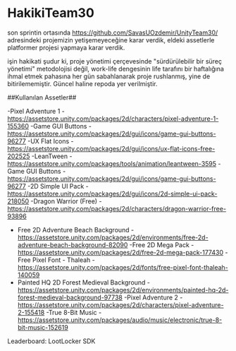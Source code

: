 # HakikiTeam30
son sprintin ortasında https://github.com/SavasUOzdemir/UnityTeam30/ adresindeki projemizin yetişemeyeceğine karar verdik, eldeki assetlerle platformer projesi yapmaya karar verdik. 

işin hakikati şudur ki, proje yönetimi çerçevesinde "sürdürülebilir bir süreç yönetimi" metodolojisi değil, work-life dengesinin life tarafını bir haftalığına ihmal etmek pahasına her gün sabahlanarak proje rushlanmış, yine de bitirilememiştir. Güncel haline repoda yer verilmiştir. 


##Kullanılan Assetler##

-Pixel Adventure 1 - https://assetstore.unity.com/packages/2d/characters/pixel-adventure-1-155360
-Game GUI Buttons - https://assetstore.unity.com/packages/2d/gui/icons/game-gui-buttons-96277
-UX Flat Icons - https://assetstore.unity.com/packages/2d/gui/icons/ux-flat-icons-free-202525
-LeanTween - https://assetstore.unity.com/packages/tools/animation/leantween-3595
-Game GUI Buttons - https://assetstore.unity.com/packages/2d/gui/icons/game-gui-buttons-96277
-2D Simple UI Pack -  https://assetstore.unity.com/packages/2d/gui/icons/2d-simple-ui-pack-218050
-Dragon Warrior (Free) - https://assetstore.unity.com/packages/2d/characters/dragon-warrior-free-93896
- Free 2D Adventure Beach Background - https://assetstore.unity.com/packages/2d/environments/free-2d-adventure-beach-background-82090
-Free 2D Mega Pack - https://assetstore.unity.com/packages/2d/free-2d-mega-pack-177430
-Free Pixel Font - Thaleah - https://assetstore.unity.com/packages/2d/fonts/free-pixel-font-thaleah-140059
- Painted HQ 2D Forest Medieval Background - https://assetstore.unity.com/packages/2d/environments/painted-hq-2d-forest-medieval-background-97738
-Pixel Adventure 2 -  https://assetstore.unity.com/packages/2d/characters/pixel-adventure-2-155418
-True 8-Bit Music - https://assetstore.unity.com/packages/audio/music/electronic/true-8-bit-music-152619

Leaderboard: LootLocker SDK
